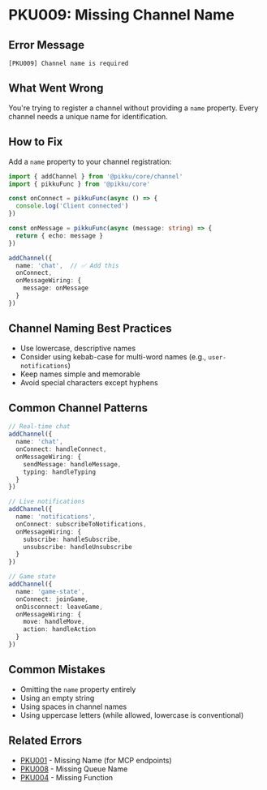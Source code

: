 # PKU009: Missing Channel Name

## Error Message

```
[PKU009] Channel name is required
```

## What Went Wrong

You're trying to register a channel without providing a `name` property. Every channel needs a unique name for identification.

## How to Fix

Add a `name` property to your channel registration:

```typescript
import { addChannel } from '@pikku/core/channel'
import { pikkuFunc } from '@pikku/core'

const onConnect = pikkuFunc(async () => {
  console.log('Client connected')
})

const onMessage = pikkuFunc(async (message: string) => {
  return { echo: message }
})

addChannel({
  name: 'chat',  // ✅ Add this
  onConnect,
  onMessageWiring: {
    message: onMessage
  }
})
```

## Channel Naming Best Practices

- Use lowercase, descriptive names
- Consider using kebab-case for multi-word names (e.g., `user-notifications`)
- Keep names simple and memorable
- Avoid special characters except hyphens

## Common Channel Patterns

```typescript
// Real-time chat
addChannel({
  name: 'chat',
  onConnect: handleConnect,
  onMessageWiring: {
    sendMessage: handleMessage,
    typing: handleTyping
  }
})

// Live notifications
addChannel({
  name: 'notifications',
  onConnect: subscribeToNotifications,
  onMessageWiring: {
    subscribe: handleSubscribe,
    unsubscribe: handleUnsubscribe
  }
})

// Game state
addChannel({
  name: 'game-state',
  onConnect: joinGame,
  onDisconnect: leaveGame,
  onMessageWiring: {
    move: handleMove,
    action: handleAction
  }
})
```

## Common Mistakes

- Omitting the `name` property entirely
- Using an empty string
- Using spaces in channel names
- Using uppercase letters (while allowed, lowercase is conventional)

## Related Errors

- [PKU001](./pku001.md) - Missing Name (for MCP endpoints)
- [PKU008](./pku008.md) - Missing Queue Name
- [PKU004](./pku004.md) - Missing Function
